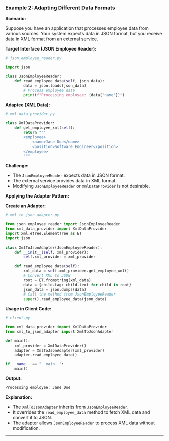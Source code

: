 

### **Example 2: Adapting Different Data Formats**

**Scenario:**

Suppose you have an application that processes employee data from various sources. Your system expects data in JSON format, but you receive data in XML format from an external service.

**Target Interface (JSON Employee Reader):**

```python
# json_employee_reader.py

import json

class JsonEmployeeReader:
    def read_employee_data(self, json_data):
        data = json.loads(json_data)
        # Process employee data
        print(f"Processing employee: {data['name']}")
```

**Adaptee (XML Data):**

```python
# xml_data_provider.py

class XmlDataProvider:
    def get_employee_xml(self):
        return """
        <employee>
            <name>Jane Doe</name>
            <position>Software Engineer</position>
        </employee>
        """
```

**Challenge:**

- The `JsonEmployeeReader` expects data in JSON format.
- The external service provides data in XML format.
- Modifying `JsonEmployeeReader` or `XmlDataProvider` is not desirable.

**Applying the Adapter Pattern:**

**Create an Adapter:**

```python
# xml_to_json_adapter.py

from json_employee_reader import JsonEmployeeReader
from xml_data_provider import XmlDataProvider
import xml.etree.ElementTree as ET
import json

class XmlToJsonAdapter(JsonEmployeeReader):
    def __init__(self, xml_provider):
        self.xml_provider = xml_provider
    
    def read_employee_data(self):
        xml_data = self.xml_provider.get_employee_xml()
        # Convert XML to JSON
        root = ET.fromstring(xml_data)
        data = {child.tag: child.text for child in root}
        json_data = json.dumps(data)
        # Call the method from JsonEmployeeReader
        super().read_employee_data(json_data)
```

**Usage in Client Code:**

```python
# client.py

from xml_data_provider import XmlDataProvider
from xml_to_json_adapter import XmlToJsonAdapter

def main():
    xml_provider = XmlDataProvider()
    adapter = XmlToJsonAdapter(xml_provider)
    adapter.read_employee_data()

if __name__ == "__main__":
    main()
```

**Output:**

```
Processing employee: Jane Doe
```

**Explanation:**

- The `XmlToJsonAdapter` inherits from `JsonEmployeeReader`.
- It overrides the `read_employee_data` method to fetch XML data and convert it to JSON.
- The adapter allows `JsonEmployeeReader` to process XML data without modification.

---
